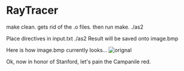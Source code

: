 # RayTracer

make clean. gets rid of the .o files. 
then run make.
./as2

Place directives in input.txt
./as2
Result will be saved onto image.bmp

Here is how image.bmp currently looks...
 <img src="https://dl.dropboxusercontent.com/u/105935968/raytracerImages/first.jpg" alt="orignal"> 

Ok, now in honor of Stanford, let's pain the Campanile red.
